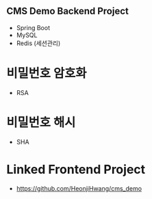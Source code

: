 ## CMS Demo Backend Project

- Spring Boot
- MySQL
- Redis (세션관리)

# 비밀번호 암호화
- RSA
# 비밀번호 해시
- SHA

# Linked Frontend Project
- https://github.com/HeonjiHwang/cms_demo
